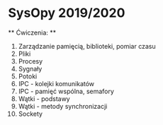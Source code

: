 # SysOpy 2019/2020
** Ćwiczenia: **

1. Zarządzanie pamięcią, biblioteki, pomiar czasu  
2. Pliki  
3. Procesy  
4. Sygnały  
5. Potoki  
6. IPC - kolejki komunikatów  
7. IPC - pamięć wspólna, semafory  
8. Wątki - podstawy  
9. Wątki - metody synchronizacji  
10. Sockety   
